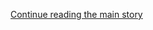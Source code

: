 <div id="app">

<div class="css-1ichrj1 e12j3pa50">

<div class="css-1lzk3av e12j3pa51">

<div class="css-142l3g4">

[Continue reading the main
story](#after-dfp-ad-top)

<div class="ad dfp-ad-top-wrapper" style="text-align:center;height:100%;display:block">

<div id="dfp-ad-top" class="place-ad" data-position="top" data-size-key="top">

</div>

</div>

<div id="after-dfp-ad-top">

</div>

</div>

</div>

</div>

<div>

<div class="NYTAppHideMasthead css-1r6wvpq e1suatyy0">

<div class="section css-ui9rw0 e1suatyy2">

<div class="css-11hrj97 er09x8g0">

<div class="css-6n7j50">

</div>

<span class="css-1dv1kvn">Sections</span>

<div class="css-10488qs">

<span class="css-1dv1kvn">SEARCH</span>

</div>

[Skip to content](#site-content)[Skip to site
index](#site-index)

</div>

<div class="css-8xdxq2 e1huz5gh0">

</div>

<div class="css-8pe5zk">

  - [English](/)
  - [Español](https://www.nytimes3xbfgragh.onion/es/)
  - [中文](https://cn.nytimes3xbfgragh.onion)

</div>

</div>

<div id="masthead-bar-one" class="section hasLinks css-165o1d9 e1csuq9d3">

<div class="css-bpgv3s e1csuq9d0">

</div>

<div class="css-1uqjmks e1csuq9d1">

</div>

<div class="css-9e9ivx">

[](https://myaccount.nytimes3xbfgragh.onion/auth/login?response_type=cookie&client_id=vi)

</div>

<div class="css-bfvq22 e1csuq9d2">

[Today’s
Paper](https://www.nytimes3xbfgragh.onion/section/todayspaper)

</div>

</div>

<div class="css-stscvm">

<div class="css-158f1cv" data-testid="masthead-desktop-logo">

</div>

</div>

<div class="css-wu78io">

</div>

<div class="css-1y7qxpi" data-aria-hidden="true" style="visibility:hidden">

<div class="css-1llhclm">

  - 
  - 
  - [World](https://www.nytimes3xbfgragh.onion/section/world)

  - [U.S.](https://www.nytimes3xbfgragh.onion/section/us)

  - [Politics](https://www.nytimes3xbfgragh.onion/section/politics)

  - [N.Y.](https://www.nytimes3xbfgragh.onion/section/nyregion)

  - [Business](https://www.nytimes3xbfgragh.onion/section/business)

  - [Opinion](https://www.nytimes3xbfgragh.onion/section/opinion)

  - [Tech](https://www.nytimes3xbfgragh.onion/section/technology)

  - [Science](https://www.nytimes3xbfgragh.onion/section/science)

  - [Health](https://www.nytimes3xbfgragh.onion/section/health)

  - [Sports](https://www.nytimes3xbfgragh.onion/section/sports)

  - [Arts](https://www.nytimes3xbfgragh.onion/section/arts)

  - [Books](https://www.nytimes3xbfgragh.onion/section/books)

  - [Style](https://www.nytimes3xbfgragh.onion/section/style)

  - [Food](https://www.nytimes3xbfgragh.onion/section/food)

  - [Travel](https://www.nytimes3xbfgragh.onion/section/travel)

  - [Magazine](https://www.nytimes3xbfgragh.onion/section/magazine)

  - [T Magazine](https://www.nytimes3xbfgragh.onion/section/t-magazine)

  - [Real Estate](https://www.nytimes3xbfgragh.onion/section/realestate)

  - [Video](https://www.nytimes3xbfgragh.onion/video)

</div>

</div>

<div class="css-1d8a290" data-testid="masthead-mini-nav">

  - [World](https://www.nytimes3xbfgragh.onion/section/world)
  - [U.S.](https://www.nytimes3xbfgragh.onion/section/us)
  - [Politics](https://www.nytimes3xbfgragh.onion/section/politics)
  - [N.Y.](https://www.nytimes3xbfgragh.onion/section/nyregion)
  - [Business](https://www.nytimes3xbfgragh.onion/section/business)
  - [Opinion](https://www.nytimes3xbfgragh.onion/section/opinion)
  - [Tech](https://www.nytimes3xbfgragh.onion/section/technology)
  - [Science](https://www.nytimes3xbfgragh.onion/section/science)
  - [Health](https://www.nytimes3xbfgragh.onion/section/health)
  - [Sports](https://www.nytimes3xbfgragh.onion/section/sports)
  - [Arts](https://www.nytimes3xbfgragh.onion/section/arts)
  - [Books](https://www.nytimes3xbfgragh.onion/section/books)
  - [Style](https://www.nytimes3xbfgragh.onion/section/style)
  - [Food](https://www.nytimes3xbfgragh.onion/section/food)
  - [Travel](https://www.nytimes3xbfgragh.onion/section/travel)
  - [Magazine](https://www.nytimes3xbfgragh.onion/section/magazine)
  - [T Magazine](https://www.nytimes3xbfgragh.onion/section/t-magazine)
  - [Real
Estate](https://www.nytimes3xbfgragh.onion/section/realestate)
  - [Video](https://www.nytimes3xbfgragh.onion/video)

</div>

</div>

</div>

<div data-aria-hidden="false">

<div id="site-content" data-role="main">

<div class="css-189d5rw e6b6cmu0">

<div class="css-1yuan6h">

<div class="css-xc44bh">

<div class="section css-o3tihn eq74mwp0" data-block-tracking-id="Briefings" data-testid="block-Briefings">

<div class="css-avqkzc">

<div class="css-1sm6zs8">

<div class="css-1om4z5c">

<div class="css-ydsmmq">

<div class="css-1ee8y2t assetWrapper">

<div class="css-geek62">

<div class="css-1d537rb e18972d70" media="[object Object]">

[](/2020/08/07/briefing/jobs-school-reopenings-summer-desserts.html)

<div class="css-1g8bx4t">

![](https://static01.graylady3jvrrxbe.onion/images/2020/08/07/briefing/07pm-briefing-us-ss-slide-TBOZ/07pm-briefing-us-ss-slide-TBOZ-square640-v2.jpg?quality=75&auto=webp&disable=upscale&width=350)

</div>

</div>

[](/2020/08/07/briefing/jobs-school-reopenings-summer-desserts.html)

<div class="css-8oysku e18972d71" type="1">

<div class="css-1iexn6j e1voiwgp1">

## Your Friday Evening Briefing

</div>

</div>

<div class="css-8oysku e18972d71">

Here’s what you need to know at the end of the
day.

</div>

</div>

</div>

</div>

<div class="css-ydsmmq">

<div class="css-1ee8y2t assetWrapper">

<div class="css-geek62">

<div class="css-1d537rb e18972d70" media="[object Object]">

[](/2020/08/07/podcasts/the-daily/Jack-dorsey-twitter-trump.html)

<div class="css-1g8bx4t">

![](https://static01.graylady3jvrrxbe.onion/images/2017/01/29/podcasts/the-daily-album-art/the-daily-album-art-square320-v4.png)

</div>

</div>

[](/2020/08/07/podcasts/the-daily/Jack-dorsey-twitter-trump.html)

<div class="css-8oysku e18972d71" type="1">

<div class="css-1iexn6j e1voiwgp1">

## Listen to ‘The Daily’

</div>

</div>

<div class="css-8oysku e18972d71">

Jack Dorsey on Twitter’s
mistakes.

</div>

</div>

</div>

</div>

<div class="css-ydsmmq">

<div class="css-1ee8y2t assetWrapper">

<div class="css-geek62">

<div class="css-1d537rb e18972d70" media="[object Object]">

[](/2020/08/06/podcasts/episode-three-this-is-our-school-how-dare-you.html)

<div class="css-1g8bx4t">

![](https://static01.graylady3jvrrxbe.onion/images/2020/07/21/podcasts/nice-white-parents-album-art/nice-white-parents-album-art-square320.jpg)

</div>

</div>

[](/2020/08/06/podcasts/episode-three-this-is-our-school-how-dare-you.html)

<div class="css-8oysku e18972d71" type="1">

<div class="css-1iexn6j e1voiwgp1">

## Listen to ‘Nice White Parents’

</div>

</div>

<div class="css-8oysku e18972d71">

How white parents can shape a school, even when they aren’t
there.

</div>

</div>

</div>

</div>

</div>

<div class="css-1y8l3jc">

<div class="css-7utnqv">

<div class="css-rlo25n e1ll57lj2">

</div>

</div>

<div class="css-1hesgbm">

</div>

</div>

</div>

</div>

</div>

</div>

</div>

<div class="css-698um9">

<div class="css-1tk5puc">

<div class="css-jbmajz">

<div>

<div class="section css-15zaaaz eq74mwp0" data-block-tracking-id="Top Stories" data-testid="block-TopStories">

<div class="css-1oxv4in e1aa0s8g0">

<div class="css-1aew2eb eqveam62">

<div>

<div class="css-1qiat4j eqveam63">

<div class="css-1yoguk1 eqveam60">

<div class="css-qvz0vj eqveam61">

<div class="css-1aew2eb eqveam62">

<div class="css-1ee8y2t assetWrapper">

<div class="css-6p6lnl">

[](/2020/08/07/world/covid-19-news.html)

<div class="css-debyuq e1voiwgp1">

## <span>As U.S. Stimulus Talks Near Collapse, Trump Eyes Executive Orders</span>

</div>

  - The White House and top Democrats remain divided on a recovery
    package and President Trump’s advisers said they would recommend he
    act on his own.
  - It was not clear what power Mr. Trump might have to extend jobless
    aid amid the pandemic, since Congress controls spending. Here’s the
    latest.

<div class="css-1slnf6i">

<div class="css-na047m">

<span class="css-eiiu5n e2clvhq0"><span class="newsStatus">live</span></span>

</div>

</div>

</div>

</div>

</div>

</div>

</div>

<div class="css-zmmks0 eqveam60">

<div class="css-1qj0wac eqveam61">

<div class="css-1g8bx4t">

![](https://static01.graylady3jvrrxbe.onion/images/2020/08/07/world/07VIRUS-tab-pm-slide-X1EH/07VIRUS-tab-pm-slide-X1EH-videoLarge.jpg)

</div>

</div>

</div>

</div>

</div>

<div>

<div class="css-1qiat4j eqveam63">

<div class="css-bs48m0 eqveam60">

<div class="css-1qj0wac eqveam61">

<div class="css-1ee8y2t assetWrapper">

<div class="css-6p6lnl">

[](/2020/08/07/business/economy/july-jobs-report.html)

<div class="css-debyuq e1voiwgp1">

## Job Growth Slowed in July, Signaling a Loss of Economic Momentum

</div>

Employers added 1.8 million jobs, a drop from the pace of the previous
two months, as renewed business closings hampered the recovery.

<div>

<div class="css-na047m">

</div>

</div>

</div>

</div>

</div>

</div>

<div class="css-bs48m0 eqveam60">

<div class="css-1qj0wac eqveam61">

<div class="css-1ee8y2t assetWrapper">

<div class="css-6p6lnl">

[](/2020/08/07/business/economy/housing-economy-eviction-renters.html)

<div class="css-debyuq e1voiwgp1">

## Millions of Households at Risk of Eviction as Government Support Ends

</div>

Without more federal aid for workers, experts are expecting the largest
disruption to the housing market since the
Depression.

<div>

<div class="css-na047m">

</div>

</div>

</div>

</div>

</div>

</div>

</div>

</div>

</div>

</div>

<div class="css-1nuzdmm e1aa0s8g0">

<div class="css-1qiat4j eqveam63">

<div class="css-1yoguk1 eqveam60">

<div class="css-1qj0wac eqveam61">

<div class="css-1aew2eb eqveam62">

<div class="css-1ee8y2t assetWrapper">

<div class="css-6p6lnl">

[](/2020/08/07/us/politics/russia-china-trump-biden-election-interference.html)

<div class="css-debyuq e1voiwgp1">

## <span>Russia Continues Interfering in Election to Try to Help Trump, U.S. Says</span>

</div>

But a new assessment says China would prefer to see President Trump
defeated, though it’s unclear how much Beijing is doing to meddle in the
campaign.

<div>

<div class="css-na047m">

</div>

</div>

</div>

</div>

</div>

</div>

</div>

<div class="css-1mnngwr eqveam60">

<div class="css-qvz0vj eqveam61">

<div class="css-1aew2eb eqveam62">

<div class="css-1qiat4j eqveam63">

<div class="css-ws86q6 eqveam60">

<div class="css-qvz0vj eqveam61">

[](/2020/08/07/us/politics/joe-biden-vice-presidential-search.html)

<div class="css-1g8bx4t">

![Some Democrats wish former Vice President Joe Biden had adhered to his
original timeline for choosing a running mate.
<span class="credit">Michelle V. Agins/The New York
Times</span>](https://static01.graylady3jvrrxbe.onion/images/2020/08/07/us/politics/07biden-memo1/07biden-memo1-threeByTwoSmallAt2X.jpg?quality=75&auto=webp&disable=upscale)

</div>

</div>

</div>

<div class="css-nmg095 eqveam60">

<div class="css-1qj0wac eqveam61">

<div class="css-1ee8y2t assetWrapper">

<div class="css-6p6lnl">

[](/2020/08/07/us/politics/joe-biden-vice-presidential-search.html)

<div class="css-debyuq e1voiwgp1">

## Why Joe Biden Keeps Missing His Own Deadlines

</div>

On issues big and small, including choosing a running mate, Mr. Biden
will not be rushed. And he doesn’t mind extending his timetable — again
and again.

<div>

<div class="css-na047m">

</div>

</div>

</div>

</div>

</div>

</div>

</div>

<div class="css-1ee8y2t assetWrapper">

<div class="css-6p6lnl">

[](/2020/08/07/us/elections/trump-biden.html)

<div class="css-debyuq e1voiwgp1">

<div class="css-1rczz1p">

LIVE

</div>

## Election Updates: High Stakes for Biden’s V.P. Pick

</div>

Vice President Mike Pence plans to visit Wisconsin after Joe Biden opted
out of traveling there for the convention. Here’s the
latest.

<div class="css-1slnf6i">

<div class="css-na047m">

<span class="css-eiiu5n e2clvhq0"><span class="newsStatus">live</span></span>

</div>

</div>

</div>

</div>

</div>

</div>

</div>

</div>

</div>

<div class="css-1nuzdmm e1aa0s8g0">

<div>

<div class="css-1qiat4j eqveam63">

<div class="css-96x60l eqveam60">

<div class="css-1qj0wac eqveam61">

<div class="css-1ee8y2t assetWrapper">

<div class="css-6p6lnl">

[](/2020/08/07/nyregion/cuomo-schools-reopening.html)

<div class="css-debyuq e1voiwgp1">

## <span>N.Y. Schools Can Reopen, Cuomo Says, in Contrast With Much of U.S.</span>

</div>

In a long-awaited announcement, Gov. Andrew Cuomo said schools can
welcome back students if the rate of infection in their communities
remains low.

<div>

<div class="css-na047m">

</div>

</div>

</div>

</div>

</div>

</div>

<div class="css-96x60l eqveam60">

<div class="css-1qj0wac eqveam61">

<div class="css-1aew2eb eqveam62">

<div class="css-1ee8y2t assetWrapper">

<div class="css-6p6lnl">

[](/2020/08/07/us/remote-learning-fall-2020.html)

<div class="css-debyuq e1voiwgp1">

## Lost Summer: How Schools Missed a Chance to Fix Remote Learning

</div>

Education leaders spent months preparing to reopen classrooms. But with
online learning set to continue for millions of students this fall,
schools must catch up with
reality.

<div>

<div class="css-na047m">

</div>

</div>

</div>

</div>

<div class="css-1ee8y2t assetWrapper">

<div class="css-6p6lnl">

[](/2020/08/06/us/coronavirus-students.html)

<div class="css-debyuq e1voiwgp1">

## School is back in session. Here’s what students said it’s like in the age of Covid-19.

</div>

<div>

<div class="css-na047m">

</div>

</div>

</div>

</div>

</div>

</div>

</div>

</div>

</div>

</div>

<div class="css-1nuzdmm e1aa0s8g0">

<div class="css-1ee8y2t assetWrapper">

<div class="css-1g8bx4t">

<div>

</div>

</div>

</div>

</div>

<div class="css-1nuzdmm e1aa0s8g0">

<div>

<div class="css-1qiat4j eqveam63">

<div class="css-96x60l eqveam60">

<div class="css-1qj0wac eqveam61">

<div class="css-1ee8y2t assetWrapper">

<div class="css-6p6lnl">

[](/2020/08/07/us/politics/tiktok-security-threat.html)

<div class="css-debyuq e1voiwgp1">

## <span>Is TikTok More of a Parenting Problem Than a Security Threat?</span>

</div>

Even as the White House moves against the Chinese social media app, the
intelligence agencies do not see it as a major issue along the lines of
Huawei.

<div>

<div class="css-na047m">

</div>

</div>

</div>

</div>

</div>

</div>

<div class="css-96x60l eqveam60">

<div class="css-1qj0wac eqveam61">

<div class="css-1aew2eb eqveam62">

<div class="css-1ee8y2t assetWrapper">

<div class="css-6p6lnl">

[](/2020/08/07/world/asia/pompeo-russia-afghanistan-bounties.html)

<div class="css-debyuq e1voiwgp1">

## Pompeo Warned Russia Against Bounties on U.S. Troops in Afghanistan

</div>

Secretary of State Mike Pompeo rebuked his Russian counterpart,
officials said, running counter to President Trump’s insistence that the
matter was a
“hoax.”

<div>

<div class="css-na047m">

</div>

</div>

</div>

</div>

<div class="css-1ee8y2t assetWrapper">

<div class="css-6p6lnl">

[](/2020/08/07/world/asia/trump-china-hong-kong-sanctions.html)

<div class="css-debyuq e1voiwgp1">

## The Trump administration imposed sanctions on Chinese officials for repressing pro-democracy protests in Hong Kong.

</div>

<div>

<div class="css-na047m">

</div>

</div>

</div>

</div>

</div>

</div>

</div>

</div>

</div>

</div>

<div class="css-1nuzdmm e1aa0s8g0">

<div class="css-1qiat4j eqveam63">

<div class="css-1yoguk1 eqveam60">

<div class="css-1qj0wac eqveam61">

<div class="css-1aew2eb eqveam62">

<div class="css-1ee8y2t assetWrapper">

<div class="css-6p6lnl">

[](/2020/08/07/us/defund-police-seattle-protests.html)

<div class="css-debyuq e1voiwgp1">

## <span>Abolish the Police? Survivors of the Chaos in Seattle Aren’t So Sure</span>

</div>

What is it like when a city abandons a neighborhood and the police
vanish? Business owners describe a harrowing
experience.

<div>

<div class="css-na047m">

</div>

</div>

</div>

</div>

</div>

</div>

</div>

<div class="css-778gjy eqveam60">

<div class="css-1qj0wac eqveam61">

<div class="css-1aew2eb eqveam62">

<div class="css-1ee8y2t assetWrapper">

<div class="css-6p6lnl">

[](/2020/08/07/nyregion/nypd-derrick-ingram-protester.html)

<div class="css-debyuq e1voiwgp1">

## A helicopter and dozens of officers were deployed for the arrest of a Black Lives Matter organizer in Manhattan.

</div>

<div>

<div class="css-na047m">

</div>

</div>

</div>

</div>

<div data-aria-hidden="true">

[](/2020/08/07/nyregion/nypd-derrick-ingram-protester.html)

<div class="css-1g8bx4t">

<div class="section css-1xdhyk6 e2u1rkt0" data-aria-hidden="true">

More than two dozen officers surrounded the Manhattan apartment of a
Black Lives Matter organizer on Friday. <span class="credit">Jeenah Moon
for The New York
Times</span>

</div>

</div>

</div>

</div>

</div>

</div>

<div class="css-pwtn0q eqveam60">

<div class="css-14dkh1l eqveam61">

[](/2020/08/07/nyregion/nypd-derrick-ingram-protester.html)

<div class="css-1g8bx4t">

<div class="css-zjzyr8">

<div data-testid="lazyimage-container" style="height:177.77777777777777px">

</div>

</div>

</div>

</div>

</div>

</div>

</div>

<div class="css-1nuzdmm e1aa0s8g0">

<div class="css-1ee8y2t assetWrapper">

<div class="css-1g8bx4t">

<div>

</div>

</div>

</div>

</div>

<div class="css-1nuzdmm e1aa0s8g0">

<div class="css-1ee8y2t assetWrapper">

<div class="css-1qiat4j eqveam63">

<div class="css-1yoguk1 eqveam60">

<div class="css-qvz0vj eqveam61">

[](/2020/08/07/us/farmer-influencer-youtube.html)

<div class="css-debyuq e1voiwgp1">

<div class="css-hb0qj3">

The Great Read

</div>

## <span>In a Wistful Age, Farmers Find a New Angle: Chore TV</span>

</div>

Enter the “farmer-influencer,” who can earn more by streaming farm life
to a growing online audience than by selling farm products.

<div>

<div class="css-na047m">

</div>

</div>

</div>

</div>

<div class="css-zmmks0 eqveam60">

<div class="css-1qj0wac eqveam61">

[](/2020/08/07/us/farmer-influencer-youtube.html)

<div class="css-1g8bx4t">

<div class="css-zjzyr8">

<div data-testid="lazyimage-container" style="height:480px">

</div>

</div>

<div class="section css-1xdhyk6 e2u1rkt0">

<span class="credit">Hilary Swift for The New York
Times</span>

</div>

</div>

</div>

</div>

</div>

</div>

</div>

</div>

</div>

</div>

<div class="css-717c4s">

<div>

<div class="section css-1g8pbzc eq74mwp0" data-block-tracking-id="Opinion" data-testid="block-Opinion">

[](https://www.nytimes3xbfgragh.onion/section/opinion?pagetype=Homepage&action=click&module=Opinion)

### Opinion

<div class="css-anz6u5">

<div class="css-tub26b">

<div class="css-1ee8y2t assetWrapper">

<div class="css-6p6lnl">

[](/2020/08/07/opinion/coronavirus-lockdown-unemployment-death.html)

<div class="css-debyuq e1voiwgp1">

<div class="css-1xdt15l">

<div class="css-1dvlumo e18df3gd0">

Michael T. Osterholm and Neel Kashkari

</div>

</div>

## Here’s How to Crush the Virus Until Vaccines Arrive

</div>

To save lives, and save the economy, we need another lockdown.

<div>

<div class="css-na047m">

</div>

</div>

</div>

</div>

</div>

<div class="css-tub26b">

<div class="css-1ee8y2t assetWrapper">

<div class="css-1qiat4j eqveam63">

<div class="css-7douaa eqveam60">

<div class="css-qvz0vj eqveam61">

[](/2020/08/07/opinion/sunday/republican-party-trump-2020.html)

<div class="css-dcl9ft">

![David
Brooks](https://static01.graylady3jvrrxbe.onion/images/2018/04/03/opinion/david-brooks/david-brooks-thumbLarge-v2.png?quality=75&auto=webp&disable=upscale)

</div>

<div class="css-debyuq e1voiwgp1">

<div class="css-1xdt15l">

<div class="css-1dvlumo e18df3gd0">

David Brooks

</div>

</div>

## Where Do Republicans Go From Here?

</div>

The party looks brain-dead at every spot Trump touches. But off in the
corners, there’s a lot of intellectual
ferment.

<div>

<div class="css-na047m">

</div>

</div>

</div>

</div>

<div class="css-7douaa eqveam60">

<div class="css-1qj0wac eqveam61">

[](/2020/08/07/opinion/sunday/republican-party-trump-2020.html)

<div class="css-1g8bx4t">

![](https://static01.graylady3jvrrxbe.onion/images/2020/08/09/opinion/sunday/09brooks/09brooks-square640.jpg?quality=75&auto=webp&disable=upscale&width=350)

</div>

</div>

</div>

</div>

</div>

</div>

</div>

<div class="css-dh19r0">

<div class="css-tub26b">

<div class="css-6p6lnl">

[](/2020/08/06/opinion/coronavirus-us-recession.html)

<div class="css-dcl9ft">

![Paul
Krugman](https://static01.graylady3jvrrxbe.onion/images/2018/04/02/opinion/paul-krugman/paul-krugman-thumbLarge.png?quality=75&auto=webp&disable=upscale)

</div>

<div class="css-debyuq e1voiwgp1">

<div class="css-1xdt15l">

<div class="css-tnu8m6 e18df3gd0">

Paul Krugman

</div>

</div>

## Coming Next: The Greater Recession

</div>

</div>

</div>

<div class="css-tub26b">

<div class="css-6p6lnl">

[](/2020/08/07/opinion/tiktok-wechat-china-trump-executive-order.html)

<div class="css-dcl9ft">

![Josephine
Wolff](https://static01.graylady3jvrrxbe.onion/images/2020/01/07/opinion/josephine-wolff/josephine-wolff-thumbLarge.png?quality=75&auto=webp&disable=upscale)

</div>

<div class="css-debyuq e1voiwgp1">

<div class="css-1xdt15l">

<div class="css-tnu8m6 e18df3gd0">

Josephine Wolff

</div>

</div>

## So What Does Trump Have Against TikTok?

</div>

</div>

</div>

<div class="css-tub26b">

<div class="css-6p6lnl">

[](/2020/08/07/opinion/trump-2020-census.html)

<div class="css-dcl9ft">

![Jamelle
Bouie](https://static01.graylady3jvrrxbe.onion/images/2019/01/24/opinion/jamelle-bouie/jamelle-bouie-thumbLarge-v3.png?quality=75&auto=webp&disable=upscale)

</div>

<div class="css-debyuq e1voiwgp1">

<div class="css-1xdt15l">

<div class="css-tnu8m6 e18df3gd0">

Jamelle Bouie

</div>

</div>

## Trump and His Allies Think They Know Who Counts

</div>

</div>

</div>

<div class="css-tub26b">

<div class="css-6p6lnl">

[](/2020/08/06/opinion/hiroshima-anniversary-nuclear-weapons.html)

<div class="css-debyuq e1voiwgp1">

<div class="css-1xdt15l">

<div class="css-tnu8m6 e18df3gd0">

The Editorial Board

</div>

</div>

## The World Can Still Be Destroyed in a Flash

</div>

</div>

</div>

<div class="css-tub26b">

<div class="css-6p6lnl">

[](/2020/08/06/opinion/coronavirus-baruch-haviv-death.html)

<div class="css-debyuq e1voiwgp1">

<div class="css-1xdt15l">

<div class="css-tnu8m6 e18df3gd0">

Ron Haviv

</div>

</div>

## Could This Be the Last Time We See Our Dad?

</div>

</div>

</div>

<div class="css-tub26b">

<div class="css-6p6lnl">

[](/2020/08/06/opinion/sunday/gloria-purvis-george-floyd-blm.html)

<div class="css-dcl9ft">

![Elizabeth
Bruenig](https://static01.graylady3jvrrxbe.onion/images/2020/01/24/opinion/elizabeth-bruenig/elizabeth-bruenig-thumbLarge.png?quality=75&auto=webp&disable=upscale)

</div>

<div class="css-debyuq e1voiwgp1">

<div class="css-1xdt15l">

<div class="css-tnu8m6 e18df3gd0">

Elizabeth
Bruenig

</div>

</div>

## Why Won’t More White Christians Say Black Lives Matter?

</div>

</div>

</div>

<div class="css-tub26b">

<div class="css-6p6lnl">

[](/video/opinion/100000007278127/coronavirus-vaccine-update.html)

<div class="css-debyuq e1voiwgp1">

## Covid Update: Reasons for Hope, and Caution, on a Vaccine

</div>

</div>

</div>

<div class="css-tub26b">

<div class="css-6p6lnl">

[](/video/opinion/100000007227782/2020-election-prediction-allan-lichtman.html)

<div class="css-debyuq e1voiwgp1">

## He Predicted Trump’s Win in 2016. Now He’s Ready to Call 2020.

</div>

</div>

</div>

<div class="css-tub26b">

<div class="css-6p6lnl">

[](/2020/08/06/sunday-review/middle-class-prosperity.html)

<div class="css-debyuq e1voiwgp1">

<div class="css-1xdt15l">

<div class="css-tnu8m6 e18df3gd0">

Jim
Tankersley

</div>

</div>

## News Analysis: The Real Reason the American Economy Boomed After World War II

</div>

</div>

</div>

</div>

</div>

</div>

</div>

<div class="css-ie51lk">

<div class="section css-1m986x7 eq74mwp0" data-block-tracking-id="Editors Picks" data-testid="block-EditorsPicks">

### Editors’ Picks

<div class="css-y3bpqq">

<div class="css-17q3ou7">

<div class="css-4xmvjg">

<div class="css-1ee8y2t assetWrapper">

<div>

<div class="css-1xaqcky">

[](/interactive/2020/08/07/arts/design/hokusai-fuji.html)

<div class="css-1g8bx4t">

<div class="css-zjzyr8">

<div data-testid="lazyimage-container" style="height:480.47999999999996px">

</div>

</div>

<div class="section css-1xdhyk6 e2u1rkt0">

<span class="credit">via The Metropolitan Museum of Art</span>

</div>

</div>

</div>

<div class="css-1nl6p6m">

[](/interactive/2020/08/07/arts/design/hokusai-fuji.html)

<div class="css-debyuq e1voiwgp1">

## <span>A Picture of Change for a World in Constant Motion</span>

</div>

Here’s what a masterpiece of Japanese printmaking teaches us about the
way images
circulate.

<div>

<div class="css-na047m">

</div>

</div>

</div>

</div>

</div>

</div>

</div>

<div class="css-1lqor8g">

<div class="css-1177x0a">

<div class="css-1ee8y2t assetWrapper">

<div class="css-1qiat4j eqveam63">

<div class="css-7douaa eqveam60">

<div class="css-1qj0wac eqveam61">

[](/2020/08/07/arts/music/illegal-parties-coronavirus-europe.html)

<div class="css-debyuq e1voiwgp1">

## At Europe’s Illegal Parties, Covid-19 Is the Last Thing on Anyone’s Mind

</div>

Across the continent, crowds are flocking to events organized on social
media and messaging apps, despite risks and a
backlash.

<div>

<div class="css-na047m">

</div>

</div>

</div>

</div>

<div class="css-7douaa eqveam60">

<div class="css-1qj0wac eqveam61">

[](/2020/08/07/arts/music/illegal-parties-coronavirus-europe.html)

<div class="css-1g8bx4t">

<div class="css-zjzyr8">

<div data-testid="lazyimage-container" style="height:145.33333333333334px">

</div>

</div>

</div>

</div>

</div>

</div>

</div>

</div>

<div class="css-1177x0a">

<div class="css-1ee8y2t assetWrapper">

<div class="css-1qiat4j eqveam63">

<div class="css-7douaa eqveam60">

<div class="css-1qj0wac eqveam61">

[](/2020/08/07/business/how-to-handle-a-friendly-co-worker-whos-really-a-total-jerk.html)

<div class="css-debyuq e1voiwgp1">

## How to Handle a ‘Friendly’ Co-Worker Who’s Really a Total Jerk

</div>

A woman has a misogynist at her job. A 56-year-old despairs about his
prospects. And employees are asked to pay for their own diversity
training.

<div>

<div class="css-na047m">

</div>

</div>

</div>

</div>

<div class="css-7douaa eqveam60">

<div class="css-1qj0wac eqveam61">

[](/2020/08/07/business/how-to-handle-a-friendly-co-worker-whos-really-a-total-jerk.html)

<div class="css-1g8bx4t">

<div class="css-zjzyr8">

<div data-testid="lazyimage-container" style="height:145.33333333333334px">

</div>

</div>

</div>

</div>

</div>

</div>

</div>

</div>

</div>

</div>

</div>

</div>

</div>

</div>

<div class="css-6nrzw0">

<div class="css-uvu2in e12j3pa50">

<div class="css-1rm0ct8 e12j3pa51">

<div class="css-142l3g4">

### Advertisement

[Continue reading the main
story](#after-dfp-ad-mid1-large)

<div id="dfp-ad-mid1-large" class="ad dfp-ad-mid1-large-wrapper" style="text-align:center;height:100%;display:block">

</div>

<div id="after-dfp-ad-mid1-large">

</div>

</div>

</div>

</div>

</div>

<div class="css-19tmjl7">

<div>

</div>

</div>

</div>

<div class="css-djiuqn ekmemt90" data-testid="feedback">

We’d like your thoughts on the New York Times home page experience.[Let
us know what you
think](http://nyt.qualtrics.com/jfe/form/SV_eFJmKj9v0krSE0l)

</div>

</div>

## Site Index

<div>

</div>

## Site Information Navigation

  - [© <span>2020</span> <span>The New York Times
    Company</span>](https://help.nytimes3xbfgragh.onion/hc/en-us/articles/115014792127-Copyright-notice)

<!-- end list -->

  - [NYTCo](https://www.nytco.com/)
  - [Contact
    Us](https://help.nytimes3xbfgragh.onion/hc/en-us/articles/115015385887-Contact-Us)
  - [Work with us](https://www.nytco.com/careers/)
  - [Advertise](https://nytmediakit.com/)
  - [T Brand Studio](http://www.tbrandstudio.com/)
  - [Your Ad
    Choices](https://www.nytimes3xbfgragh.onion/privacy/cookie-policy#how-do-i-manage-trackers)
  - [Privacy](https://www.nytimes3xbfgragh.onion/privacy)
  - [Terms of
    Service](https://help.nytimes3xbfgragh.onion/hc/en-us/articles/115014893428-Terms-of-service)
  - [Terms of
    Sale](https://help.nytimes3xbfgragh.onion/hc/en-us/articles/115014893968-Terms-of-sale)
  - [Site
    Map](https://spiderbites.nytimes3xbfgragh.onion)
  - [Help](https://help.nytimes3xbfgragh.onion/hc/en-us)
  - [Subscriptions](https://www.nytimes3xbfgragh.onion/subscription?campaignId=37WXW)

</div>

</div>
